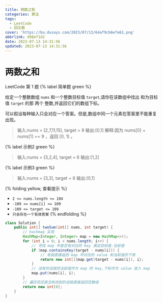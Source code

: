 ```yaml
---
title: 两数之和
categories: 算法
tags:
  - LeetCode
  - 回文数
cover: 'https://bu.dusays.com/2023/07/13/64af9cb6efe61.png'
abbrlink: d98ef1d2
date: 2023-07-13 14:31:56
updated: 2023-07-13 14:31:56
---
```


# 两数之和

LeetCode 第 1 题 {% label 简单题 green %}

给定一个整数数组 `nums` 和一个整数目标值 `target`,请你在该数组中找出 和为目标值 `target`  的那 两个 整数,并返回它们的数组下标。

可以假设每种输入只会对应一个答案。但是,数组中同一个元素在答案里不能重复出现。

> 输入:nums = [2,7,11,15], target = 9
> 输出:[0,1]
> 解释:因为 nums[0] + nums[1] == 9 ，返回 [0, 1] 。

{% label 示例2 green %}

> 输入:nums = [3,2,4], target = 6
> 输出:[1,2]

{% label 示例3 green %}

> 输入:nums = [3,3], target = 6
> 输出:[0,1]

{% folding yellow, 查看提示 %}
- `2 <= nums.length <= 104`
- `-109 <= nums[i] <= 109`
- `-109 <= target <= 109`
- `只会存在一个有效答案`
{% endfolding %}


```java
class Solution {
    public int[] twoSum(int[] nums, int target) {
        // hashmap 实现
        HashMap<Integer, Integer> map = new HashMap<>();
        for (int i = 0; i < nums.length; i++) {
            // 寻找 map 中是否有对应的 key 满足目标值-当前值
            if (map.containsKey(target - nums[i])) {
                // 有就直接返回 map 中对应的 value 和当前值的下表
                return new int[]{map.get(target - nums[i]), i};
            }
            // 没有的话就将当前值作为 map 的 key,下标作为 value 放入 map
            map.put(nums[i], i);
        }
        // 遍历完还是没有找到的话就直接返回空数组
        return new int[0];
    }
}
```
